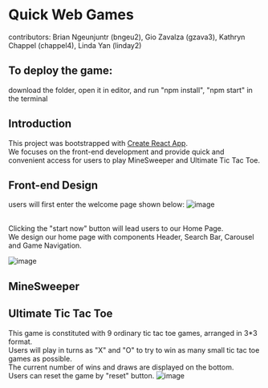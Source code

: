# Quick Web Games 

contributors: Brian Ngeunjuntr (bngeu2), Gio Zavalza (gzava3), Kathryn Chappel (chappel4), Linda Yan (linday2)

## To deploy the game:
download the folder, open it in editor, and run "npm install", "npm start" in the terminal

## Introduction
This project was bootstrapped with [Create React App](https://github.com/facebook/create-react-app).
<br />
We focuses on the front-end development and provide quick and convenient access for users to play MineSweeper and Ultimate Tic Tac Toe.

## Front-end Design

users will first enter the welcome page shown below:
![image](https://github.com/CS222-UIUC-SP24/group-project-team-95/assets/128328586/fa2c567e-fcf0-4f30-84f2-c2079688c4e3)

<br />
Clicking the "start now" button will lead users to our Home Page.
<br />
We design our home page with components Header, Search Bar, Carousel and Game Navigation.

![image](https://github.com/CS222-UIUC-SP24/group-project-team-95/assets/128328586/ae3561ed-38ed-4cb1-8a6e-d1318096858a)




## MineSweeper

## Ultimate Tic Tac Toe
This game is constituted with 9 ordinary tic tac toe games, arranged in 3*3 format.
<br />
Users will play in turns as "X" and "O" to try to win as many small tic tac toe games as possible.
<br />
The current number of wins and draws are displayed on the bottom.
<br />
Users can reset the game by "reset" button.
![image](https://github.com/CS222-UIUC-SP24/group-project-team-95/assets/128328586/3a5392b4-ebbd-4f33-99b2-1761d123ea2e)

